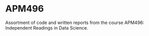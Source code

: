 # APM496
Assortment of code and written reports from the course APM496: Independent Readings in Data Science.
